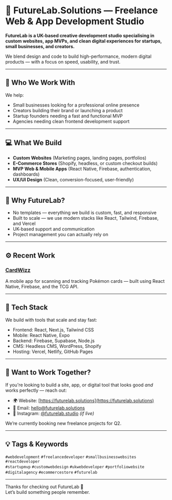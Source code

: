 # 🚀 FutureLab.Solutions — Freelance Web & App Development Studio

**FutureLab is a UK-based creative development studio specialising in custom websites, app MVPs, and clean digital experiences for startups, small businesses, and creators.**

We blend design and code to build high-performance, modern digital products — with a focus on speed, usability, and trust.

---

## 🌟 Who We Work With

We help:
- Small businesses looking for a professional online presence
- Creators building their brand or launching a product
- Startup founders needing a fast and functional MVP
- Agencies needing clean frontend development support

---

## 💻 What We Build

- **Custom Websites** (Marketing pages, landing pages, portfolios)  
- **E-Commerce Stores** (Shopify, headless, or custom checkout builds)  
- **MVP Web & Mobile Apps** (React Native, Firebase, authentication, dashboards)  
- **UX/UI Design** (Clean, conversion-focused, user-friendly)

---

## 🧠 Why FutureLab?

- No templates — everything we build is custom, fast, and responsive  
- Built to scale — we use modern stacks like React, Tailwind, Firebase, and Vercel  
- UK-based support and communication  
- Project management you can actually rely on

---

## ⚙️ Recent Work

### [CardWizz](https://futurelab.solutions)  
A mobile app for scanning and tracking Pokémon cards — built using React Native, Firebase, and the TCG API.

---

## 🔧 Tech Stack

We build with tools that scale and stay fast:
- Frontend: React, Next.js, Tailwind CSS
- Mobile: React Native, Expo
- Backend: Firebase, Supabase, Node.js
- CMS: Headless CMS, WordPress, Shopify
- Hosting: Vercel, Netlify, GitHub Pages

---

## 📩 Want to Work Together?

If you're looking to build a site, app, or digital tool that looks good *and* works perfectly — reach out:

- 🌍 Website: [https://futurelab.solutions](https://futurelab.solutions)
- 📧 Email: hello@futurelab.solutions
- 📱 Instagram: [@futurelab.studio](https://instagram.com/futurelab.studio) *(if live)*

We’re currently booking new freelance projects for Q2.

---

## 💡 Tags & Keywords

`#webdevelopment` `#freelancedeveloper` `#smallbusinesswebsites` `#reactdeveloper`  
`#startupmvp` `#customwebdesign` `#ukwebdeveloper` `#portfoliowebsite`  
`#digitalagency` `#ecommercestore` `#futurelab`

---

Thanks for checking out FutureLab 👋  
Let’s build something people remember.
